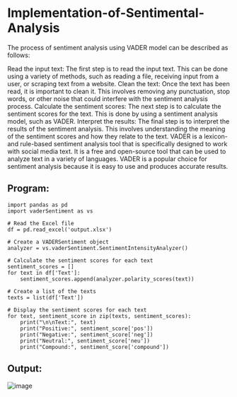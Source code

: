 # Implementation-of-Sentimental-Analysis
The process of sentiment analysis using VADER model can be described as follows:

Read the input text: The first step is to read the input text. This can be done using a variety of methods, such as reading a file, receiving input from a user, or scraping text from a website.
Clean the text: Once the text has been read, it is important to clean it. This involves removing any punctuation, stop words, or other noise that could interfere with the sentiment analysis process.
Calculate the sentiment scores: The next step is to calculate the sentiment scores for the text. This is done by using a sentiment analysis model, such as VADER.
Interpret the results: The final step is to interpret the results of the sentiment analysis. This involves understanding the meaning of the sentiment scores and how they relate to the text.
VADER is a lexicon- and rule-based sentiment analysis tool that is specifically designed to work with social media text. It is a free and open-source tool that can be used to analyze text in a variety of languages. VADER is a popular choice for sentiment analysis because it is easy to use and produces accurate results.
## Program:
~~~
import pandas as pd
import vaderSentiment as vs

# Read the Excel file
df = pd.read_excel('output.xlsx')

# Create a VADERSentiment object
analyzer = vs.vaderSentiment.SentimentIntensityAnalyzer()

# Calculate the sentiment scores for each text
sentiment_scores = []
for text in df['Text']:
    sentiment_scores.append(analyzer.polarity_scores(text))

# Create a list of the texts
texts = list(df['Text'])

# Display the sentiment scores for each text
for text, sentiment_score in zip(texts, sentiment_scores):
    print("\n\nText:", text)
    print("Positive:", sentiment_score['pos'])
    print("Negative:", sentiment_score['neg'])
    print("Neutral:", sentiment_score['neu'])
    print("Compound:", sentiment_score['compound'])
~~~

## Output:
![image](https://github.com/sasidharan403/Implementation-of-Sentimental-Analysis/assets/94154712/9f71d1e2-c82b-4446-8272-3e4ae3094415)



